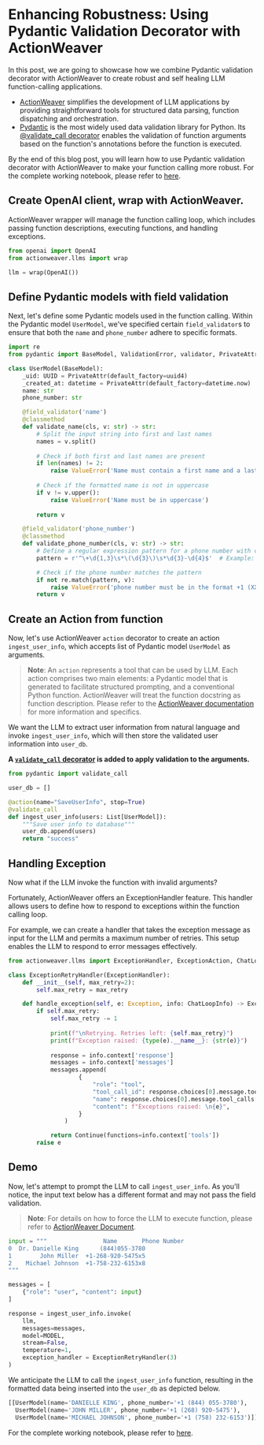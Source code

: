 # Enhancing Robustness: Using Pydantic Validation Decorator with ActionWeaver

In this post, we are going to showcase how we combine Pydantic validation decorator with ActionWeaver to create robust and self healing LLM function-calling applications.

- [ActionWeaver](https://github.com/TengHu/ActionWeaver) simplifies the development of LLM applications by providing straightforward tools for structured data parsing, function dispatching and orchestration.
- [Pydantic](https://docs.pydantic.dev/latest/) is the most widely used data validation library for Python. Its [@validate_call decorator](https://docs.pydantic.dev/latest/concepts/validation_decorator/) enables the validation of function arguments based on the function's annotations before the function is executed.

By the end of this blog post, you will learn how to use Pydantic validation decorator with ActionWeaver to make your function calling more robust. For the complete working notebook, please refer to [here](https://actionweaver.readthedocs.io/en/latest/notebooks/cookbooks/function_validation_and_exception_handling.html).

## Create OpenAI client, wrap with ActionWeaver.

ActionWeaver wrapper will manage the function calling loop, which includes passing function descriptions, executing functions, and handling exceptions.

```python
from openai import OpenAI
from actionweaver.llms import wrap

llm = wrap(OpenAI())
```

## Define Pydantic models with field validation
Next, let's define some Pydantic models used in the function calling. Within the Pydantic model `UserModel`, we've specified certain `field_validator`s to ensure that both the `name` and `phone_number` adhere to specific formats.

```python
import re
from pydantic import BaseModel, ValidationError, validator, PrivateAttr

class UserModel(BaseModel):
    _uid: UUID = PrivateAttr(default_factory=uuid4)
    _created_at: datetime = PrivateAttr(default_factory=datetime.now)
    name: str
    phone_number: str

    @field_validator('name')
    @classmethod
    def validate_name(cls, v: str) -> str:
        # Split the input string into first and last names
        names = v.split()
        
        # Check if both first and last names are present
        if len(names) != 2:
            raise ValueError('Name must contain a first name and a last name separated by a space')
        
        # Check if the formatted name is not in uppercase
        if v != v.upper():
            raise ValueError('Name must be in uppercase')
        
        return v

    @field_validator('phone_number')
    @classmethod
    def validate_phone_number(cls, v: str) -> str:
        # Define a regular expression pattern for a phone number with country code
        pattern = r'^\+\d{1,3}\s*\(\d{3}\)\s*\d{3}-\d{4}$'  # Example: +1 (XXX) XXX-XXXX

        # Check if the phone number matches the pattern
        if not re.match(pattern, v):
            raise ValueError('phone number must be in the format +1 (XXX) XXX-XXXX')
        return v
```
## Create an Action from function
Now, let's use ActionWeaver `action` decorator to create an action `ingest_user_info`, which accepts list of Pydantic model `UserModel` as arguments. 

> **Note**: An `action` represents a tool that can be used by LLM. Each action comprises two main elements: a Pydantic model that is generated to facilitate structured prompting, and a conventional Python function. ActionWeaver will treat the function docstring as function description. Please refer to the [ActionWeaver documentation](https://github.com/TengHu/ActionWeaver) for more information and specifics.

We want the LLM to extract user information from natural language and invoke `ingest_user_info`, which will then store the validated user information into `user_db`.

**A [`validate_call` decorator](https://docs.pydantic.dev/latest/concepts/validation_decorator/) is added to apply validation to the arguments.**

```python
from pydantic import validate_call

user_db = []

@action(name="SaveUserInfo", stop=True)
@validate_call
def ingest_user_info(users: List[UserModel]):
    """Save user info to database"""
    user_db.append(users)
    return "success"
```

## Handling Exception

Now what if the LLM invoke the function with invalid arguments? 

Fortunately, ActionWeaver offers an ExceptionHandler feature. This handler allows users to define how to respond to exceptions within the function calling loop. 

For example, we can create a handler that takes the exception message as input for the LLM and permits a maximum number of retries. This setup enables the LLM to respond to error messages effectively.

```python
from actionweaver.llms import ExceptionHandler, ExceptionAction, ChatLoopInfo, Continue, Return

class ExceptionRetryHandler(ExceptionHandler):
    def __init__(self, max_retry=2):
        self.max_retry = max_retry

    def handle_exception(self, e: Exception, info: ChatLoopInfo) -> ExceptionAction:
        if self.max_retry:
            self.max_retry -= 1
            
            print(f"\nRetrying. Retries left: {self.max_retry}")
            print(f"Exception raised: {type(e).__name__}: {str(e)}")
            
            response = info.context['response']
            messages = info.context['messages']
            messages.append(
                    {
                        "role": "tool",
                        "tool_call_id": response.choices[0].message.tool_calls[0].id,
                        "name": response.choices[0].message.tool_calls[0].function.name,
                        "content": f"Exceptions raised: \n{e}",
                    }
                )

            return Continue(functions=info.context['tools'])
        raise e
```

## Demo

Now, let's attempt to prompt the LLM to call `ingest_user_info`. As you'll notice, the input text below has a different format and may not pass the field validation.

> **Note**: For details on how to force the LLM to execute function, please refer to [ActionWeaver Document](https://github.com/TengHu/ActionWeaver?tab=readme-ov-file#force-execution-of-an-action).

```python
input = """                Name       Phone Number
0  Dr. Danielle King      (844)055-3780
1        John Miller  +1-268-920-5475x5
2    Michael Johnson  +1-758-232-6153x8
"""

messages = [
    {"role": "user", "content": input}
]

response = ingest_user_info.invoke(
    llm, 
    messages=messages,
    model=MODEL,
    stream=False, 
    temperature=1,
    exception_handler = ExceptionRetryHandler(3)
)
```
We anticipate the LLM to call the `ingest_user_info` function, resulting in the formatted data being inserted into the `user_db` as depicted below.

```python
[[UserModel(name='DANIELLE KING', phone_number='+1 (844) 055-3780'),
  UserModel(name='JOHN MILLER', phone_number='+1 (268) 920-5475'),
  UserModel(name='MICHAEL JOHNSON', phone_number='+1 (758) 232-6153')]]
```

For the complete working notebook, please refer to [here](https://actionweaver.readthedocs.io/en/latest/notebooks/cookbooks/function_validation_and_exception_handling.html).